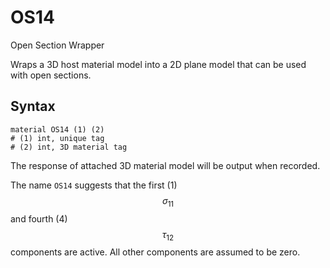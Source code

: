 # OS14

Open Section Wrapper

Wraps a 3D host material model into a 2D plane model that can be used with open sections.

## Syntax

```
material OS14 (1) (2)
# (1) int, unique tag
# (2) int, 3D material tag
```

The response of attached 3D material model will be output when recorded.

The name `OS14` suggests that the first (1) $$\sigma_{11}$$ and fourth (4) $$\tau_{12}$$ components are active.
All other components are assumed to be zero.
